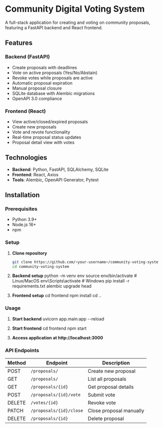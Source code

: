 # Community Digital Voting System

A full-stack application for creating and voting on community proposals, featuring a FastAPI backend and React frontend.

## Features

### Backend (FastAPI)
- Create proposals with deadlines
- Vote on active proposals (Yes/No/Abstain)
- Revoke votes while proposals are active
- Automatic proposal expiration
- Manual proposal closure
- SQLite database with Alembic migrations
- OpenAPI 3.0 compliance

### Frontend (React)
- View active/closed/expired proposals
- Create new proposals
- Vote and revote functionality
- Real-time proposal status updates
- Proposal detail view with votes

## Technologies

- **Backend**: Python, FastAPI, SQLAlchemy, SQLite
- **Frontend**: React, Axios
- **Tools**: Alembic, OpenAPI Generator, Pytest

## Installation

### Prerequisites
- Python 3.9+
- Node.js 16+
- npm

### Setup

1. **Clone repository**
   ```bash
   git clone https://github.com/<your-username>/community-voting-system.git
   cd community-voting-system

2. **Backend setup**
    python -m venv env
    source env/bin/activate  # Linux/MacOS
    env\Scripts\activate  # Windows
    pip install -r requirements.txt
    alembic upgrade head

3. **Frontend setup**
    cd frontend
    npm install
    cd ..

### Usage

1. **Start backend**
    uvicorn app.main:app --reload

2. **Start frontend**
    cd frontend
    npm start

3. **Access application at http://localhost:3000**

### API Endpoints

| Method  | Endpoint                  | Description                  |
|---------|---------------------------|------------------------------|
| POST    | `/proposals/`             | Create new proposal          |
| GET     | `/proposals/`             | List all proposals           |
| GET     | `/proposals/{id}`         | Get proposal details         |
| POST    | `/proposals/{id}/vote`    | Submit vote                  |
| DELETE  | `/votes/{id}`             | Revoke vote                  |
| PATCH   | `/proposals/{id}/close`   | Close proposal manually      |
| DELETE  | `/proposals/{id}`         | Delete proposal              |
